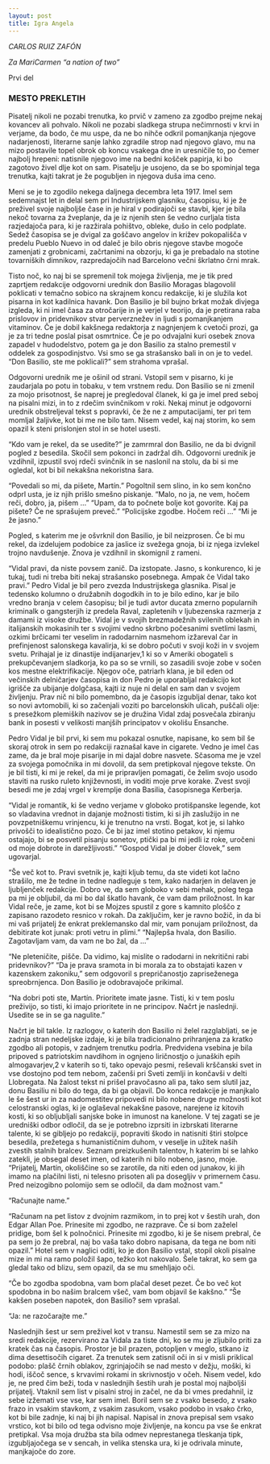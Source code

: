 ```yaml
---
layout: post
title: Igra Angela
---
```

*CARLOS RUIZ ZAFÓN*

*Za MariCarmen*
*“a nation of two”*

Prvi del

### MESTO PREKLETIH

Pisatelj nikoli ne pozabi trenutka, ko prvič v zameno za zgodbo prejme nekaj kovancev ali pohvalo. Nikoli ne pozabi sladkega strupa nečimrnosti v krvi in verjame, da bodo, če mu uspe, da ne bo nihče odkril pomanjkanja njegove nadarjenosti, literarne sanje lahko zgradile strop nad njegovo glavo, mu na mizo postavile topel obrok ob koncu vsakega dne in uresničile to, po čemer najbolj hrepeni: natisnile njegovo ime na bedni košček papirja, ki bo zagotovo živel dlje kot on sam. Pisatelju je usojeno, da se bo spominjal tega trenutka, kajti takrat je že pogubljen in njegova duša ima ceno.

Meni se je to zgodilo nekega daljnega decembra leta 1917. Imel sem sedemnajst let in delal sem pri Industrijskem glasniku, časopisu, ki je že preživel svoje najboljše čase in je hiral v podirajoči se stavbi, kjer je bila nekoč tovarna za žveplanje, da je iz njenih sten še vedno curljala tista razjedajoča para, ki je razžirala pohištvo, obleke, dušo in celo podplate. Sedež časopisa se je dvigal za goščavo angelov in križev pokopališča v predelu Pueblo Nuevo in od daleč je bilo obris njegove stavbe mogoče zamenjati z grobnicami, začrtanimi na obzorju, ki ga je prebadalo na stotine tovarniških dimnikov, razpredajočih nad Barcelono večni škrlatno črni mrak.

Tisto noč, ko naj bi se spremenil tok mojega življenja, me je tik pred zaprtjem redakcije odgovorni urednik don Basilio Moragas blagovolil poklicati v temačno sobico na skrajnem koncu redakcije, ki je služila kot pisarna in kot kadilnica havank. Don Basilio je bil bujno brkat možak divjega izgleda, ki ni imel časa za otročarije in je verjel v teorijo, da je pretirana raba prislovov in pridevnikov stvar perverznežev in ljudi s pomanjkanjem vitaminov. Če je dobil kakšnega redaktorja z nagnjenjem k cvetoči prozi, ga je za tri tedne poslal pisat osmrtnice. Če je po odvajalni kuri osebek znova zapadel v hudodelstvo, potem ga je don Basilio za stalno premestil v oddelek za gospodinjstvo. Vsi smo se ga strašansko bali in on je to vedel.
“Don Basilio, ste me poklicali?” sem strahoma vprašal.

Odgovorni urednik me je ošinil od strani. Vstopil sem v pisarno, ki je zaudarjala po potu in tobaku, v tem vrstnem redu. Don Basilio se ni zmenil za mojo prisotnost, še naprej je pregledoval članek, ki ga je imel pred seboj na pisalni mizi, in to z rdečim svinčnikom v roki. Nekaj minut je odgovorni urednik obstreljeval tekst s popravki, če že ne z amputacijami, ter pri tem momljal žaljivke, kot bi me ne bilo tam. Nisem vedel, kaj naj storim, ko sem opazil k steni prislonjen stol in se hotel usesti.

“Kdo vam je rekel, da se usedite?” je zamrmral don Basilio, ne da bi dvignil pogled z besedila.
Skočil sem pokonci in zadržal dih. Odgovorni urednik je vzdihnil, izpustil svoj rdeči svinčnik in se naslonil na stolu, da bi si me ogledal, kot bi bil nekakšna nekoristna šara.

“Povedali so mi, da pišete, Martín.”
Pogoltnil sem slino, in ko sem končno odprl usta, je iz njih prišlo smešno piskanje.
“Malo, no ja, ne vem, hočem reči, dobro, ja, pišem …”
“Upam, da to počnete bolje kot govorite. Kaj pa pišete? Če ne sprašujem preveč.”
“Policijske zgodbe. Hočem reči …”
“Mi je že jasno.”

Pogled, s katerim me je ošvrknil don Basilio, je bil neizprosen. Če bi mu rekel, da izdelujem podobice za jaslice iz svežega gnoja, bi iz njega izvlekel trojno navdušenje. Znova je vzdihnil in skomignil z rameni.

“Vidal pravi, da niste povsem zanič. Da izstopate. Jasno, s konkurenco, ki je tukaj, tudi ni treba biti nekaj strašansko posebnega. Ampak če Vidal tako pravi.”
Pedro Vidal je bil pero zvezda Industrijskega glasnika. Pisal je tedensko kolumno o družabnih dogodkih in to je bilo edino, kar je bilo vredno branja v celem časopisu; bil je tudi avtor ducata zmerno popularnih kriminalk o gangsterjih iz predela Raval, zapletenih v ljubezenska razmerja z damami iz visoke družbe. Vidal je v svojih brezmadežnih svilenih oblekah in italijanskih mokasinih ter s svojimi vedno skrbno počesanimi svetlimi lasmi, ozkimi brčicami ter veselim in radodarnim nasmehom izžareval čar in prefinjenost salonskega kavalirja, ki se dobro počuti v svoji koži in v svojem svetu. Prihajal je iz dinastije indijanarjev,1 ki so v Ameriki obogateli s prekupčevanjem sladkorja, ko pa so se vrnili, so zasadili svoje zobe v sočen kos mestne elektrifikacije. Njegov oče, patriarh klana, je bil eden od večinskih delničarjev časopisa in don Pedro je uporabljal redakcijo kot igrišče za ubijanje dolgčasa, kajti iz nuje ni delal en sam dan v svojem življenju. Prav nič ni bilo pomembno, da je časopis izgubljal denar, tako kot so novi avtomobili, ki so začenjali voziti po barcelonskih ulicah, puščali olje: s presežkom plemiških nazivov se je družina Vidal zdaj posvečala zbiranju bank in posesti v velikosti manjših principatov v okolišu Ensanche.

Pedro Vidal je bil prvi, ki sem mu pokazal osnutke, napisane, ko sem bil še skoraj otrok in sem po redakciji raznašal kave in cigarete. Vedno je imel čas zame, da je bral moje pisarije in mi dajal dobre nasvete. Sčasoma me je vzel za svojega pomočnika in mi dovolil, da sem pretipkoval njegove tekste. On je bil tisti, ki mi je rekel, da mi je pripravljen pomagati, če želim svojo usodo staviti na rusko ruleto književnosti, in voditi moje prve korake. Zvest svoji besedi me je zdaj vrgel v kremplje dona Basilia, časopisnega Kerberja.

“Vidal je romantik, ki še vedno verjame v globoko protišpanske legende, kot so vladavina vrednot in dajanje možnosti tistim, ki si jih zaslužijo in ne povzpetniškemu vrinjencu, ki je trenutno na vrsti. Bogat, kot je, si lahko privošči to idealistično pozo. Če bi jaz imel stotino petakov, ki njemu ostajajo, bi se posvetil pisanju sonetov, ptički pa bi mi jedli iz roke, uročeni od moje dobrote in darežljivosti.”
“Gospod Vidal je dober človek,” sem ugovarjal.

“Še več kot to. Pravi svetnik je, kajti kljub temu, da ste videti kot lačno strašilo, me že tedne in tedne nadleguje s tem, kako nadarjen in delaven je ljubljenček redakcije. Dobro ve, da sem globoko v sebi mehak, poleg tega pa mi je obljubil, da mi bo dal škatlo havank, če vam dam priložnost. In kar Vidal reče, je zame, kot bi se Mojzes spustil z gore s kamnito ploščo z zapisano razodeto resnico v rokah. Da zaključim, ker je ravno božič, in da bi mi vaš prijatelj že enkrat preklemansko dal mir, vam ponujam priložnost, da debitirate kot junak: proti vetru in plimi.”
“Najlepša hvala, don Basilio. Zagotavljam vam, da vam ne bo žal, da …”

“Ne pleteničite, pišče. Da vidimo, kaj mislite o radodarni in nekritični rabi pridevnikov?”
“Da je prava sramota in bi morala za to obstajati kazen v kazenskem zakoniku,” sem odgovoril s prepričanostjo zapriseženega spreobrnjenca.
Don Basilio je odobravajoče prikimal.

“Na dobri poti ste, Martín. Prioritete imate jasne. Tisti, ki v tem poslu preživijo, so tisti, ki imajo prioritete in ne principov. Načrt je naslednji. Usedite se in se ga nagulite.”

Načrt je bil takle. Iz razlogov, o katerih don Basilio ni želel razglabljati, se je zadnja stran nedeljske izdaje, ki je bila tradicionalno prihranjena za kratko zgodbo ali potopis, v zadnjem trenutku podrla. Predvidena vsebina je bila pripoved s patriotskim navdihom in ognjeno liričnostjo o junaških epih almogavarjev,2 v katerih so ti, tako opevajo pesmi, reševali krščanski svet in vse dostojno pod tem nebom, začenši pri Sveti zemlji in končavši v delti Llobregata. Na žalost tekst ni prišel pravočasno ali pa, tako sem slutil jaz, donu Basiliu ni bilo do tega, da bi ga objavil. Do konca redakcije je manjkalo le še šest ur in za nadomestitev pripovedi ni bilo nobene druge možnosti kot celostranski oglas, ki je oglaševal nekakšne pasove, narejene iz kitovih kosti, ki so obljubljali sanjske boke in imunost na kanelone. V tej zagati se je uredniški odbor odločil, da se je potrebno izprsiti in izbrskati literarne talente, ki se gibljejo po redakciji, popraviti škodo in natisniti štiri stolpce besedila, prežetega s humanističnim duhom, v veselje in užitek naših zvestih stalnih bralcev. Seznam preizkušenih talentov, h katerim bi se lahko zatekli, je obsegal deset imen, od katerih ni bilo nobeno, jasno, moje.
“Prijatelj, Martín, okoliščine so se zarotile, da niti eden od junakov, ki jih imamo na plačilni listi, ni telesno prisoten ali pa dosegljiv v primernem času. Pred neizogibno polomijo sem se odločil, da dam možnost vam.”

“Računajte name.”

“Računam na pet listov z dvojnim razmikom, in to prej kot v šestih urah, don Edgar Allan Poe. Prinesite mi zgodbo, ne razprave. Če si bom zaželel pridige, bom šel k polnočnici. Prinesite mi zgodbo, ki je še nisem prebral, če pa sem jo že prebral, naj bo vaša tako dobro napisana, da tega ne bom niti opazil.”
Hotel sem v naglici oditi, ko je don Basilio vstal, stopil okoli pisalne mize in mi na ramo položil šapo, težko kot nakovalo. Šele takrat, ko sem ga gledal tako od blizu, sem opazil, da se mu smehljajo oči.

“Če bo zgodba spodobna, vam bom plačal deset pezet. Če bo več kot spodobna in bo našim bralcem všeč, vam bom objavil še kakšno.”
“Še kakšen poseben napotek, don Basilio? sem vprašal.

“Ja: ne razočarajte me.”

Naslednjih šest ur sem preživel kot v transu. Namestil sem se za mizo na sredi redakcije, rezervirano za Vidala za tiste dni, ko se mu je zljubilo priti za kratek čas na časopis. Prostor je bil prazen, potopljen v meglo, stkano iz dima desettisočih cigaret. Za trenutek sem zatisnil oči in si v misli priklical podobo: plašč črnih oblakov, zgrinjajočih se nad mesto v dežju, moški, ki hodi, iščoč sence, s krvavimi rokami in skrivnostjo v očeh. Nisem vedel, kdo je, ne pred čim beži, toda v naslednjih šestih urah je postal moj najboljši prijatelj. Vtaknil sem list v pisalni stroj in začel, ne da bi vmes predahnil, iz sebe izžemati vse vse, kar sem imel. Boril sem se z vsako besedo, z vsako frazo in vsakim stavkom, z vsakim zasukom, vsako podobo in vsako črko, kot bi bile zadnje, ki naj bi jih napisal. Napisal in znova prepisal sem vsako vrstico, kot bi bilo od tega odvisno moje življenje, na koncu pa vse še enkrat pretipkal. Vsa moja družba sta bila odmev neprestanega tleskanja tipk, izgubljajočega se v sencah, in velika stenska ura, ki je odrivala minute, manjkajoče do zore.
